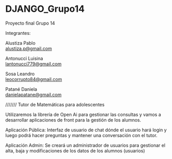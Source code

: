 # DJANGO_Grupo14
Proyecto final Grupo 14

Integrantes:

Alustiza Pablo	
alustiza.p@gmail.com

Antonucci Luisina	
lantonucci779@gmail.com

Sosa Leandro	
leocorrupto84@gmail.com

Patané Daniela	
danielapatane@gmail.com

///////
Tutor de Matemáticas para adolescentes

Utilizaremos la librería de Open Ai para gestionar las consultas y vamos a desarrollar aplicaciones de front para la gestión de los alumnos.

Aplicación Pública:
Interfaz de usuario de chat dónde el usuario hará login y luego podrá hacer preguntas y mantener una conversación con el tutor.

Aplicación Admin:
Se creará un administrador de usuarios para gestionar el alta, baja y modificaciones de los datos de los alumnos (usuarios)


